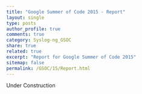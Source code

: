 ```yaml
---
title: "Google Summer of Code 2015 - Report"
layout: single
type: posts
author_profile: true
comments: true
category: Syslog-ng_GSOC
share: true
related: true
excerpt: "Report for Google Summer of Code 2015"
sitemap: false
permalink: /GSOC/15/Report.html
---
```


Under Construction

